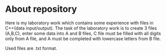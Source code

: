 # About repository #
Here is my laboratory work which contains some experience with files in C++(data input/output).
The task of the laboratory work is to create 3 files (A,B,C), enter some data into A and B files, C file must be filled with all digits only from A file,
and A must be completed with lowercase letters from B file.

Used files are .txt format.


